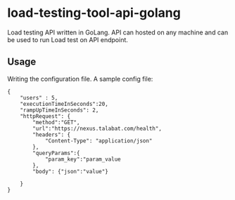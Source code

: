 # load-testing-tool-api-golang

Load testing API written in GoLang. API can hosted on any machine and can be used to run Load test on API endpoint.



## Usage

Writing the configuration file. A sample config file:
```
{
    "users" : 5,
    "executionTimeInSeconds":20,
    "rampUpTimeInSeconds": 2,
    "httpRequest": {
        "method":"GET",
        "url":"https://nexus.talabat.com/health",
        "headers": {
            "Content-Type": "application/json"
        },
		"queryParams":{
            "param_key":"param_value
        },
		"body": {"json":"value"}
        
    }
}
```
